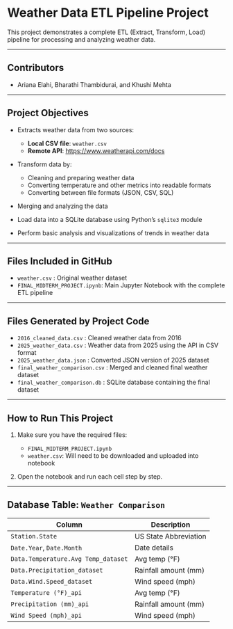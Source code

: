 # Weather Data ETL Pipeline Project

This project demonstrates a complete ETL (Extract, Transform, Load) pipeline for processing and analyzing weather data. 

---


## Contributors

- Ariana Elahi, Bharathi Thambidurai, and Khushi Mehta

---

## Project Objectives

- Extracts weather data from two sources:
  - **Local CSV file**: `weather.csv`
  - **Remote API**: https://www.weatherapi.com/docs

- Transform data by:
  - Cleaning and preparing weather data
  - Converting temperature and other metrics into readable formats
  - Converting between file formats (JSON, CSV, SQL)

- Merging and analyzing the data 

- Load data into a SQLite database using Python’s `sqlite3` module

- Perform basic analysis and visualizations of trends in weather data

---

## Files Included in GitHub

- `weather.csv` : Original weather dataset 
- `FINAL_MIDTERM_PROJECT.ipynb`: Main Jupyter Notebook with the complete ETL pipeline

---

## Files Generated by Project Code 

- `2016_cleaned_data.csv` : Cleaned weather data from 2016 
- `2025_weather_data.csv` : Weather data from 2025 using the API in CSV format 
- `2025_weather_data.json` : Converted JSON version of 2025 dataset 
- `final_weather_comparison.csv` : Merged and cleaned final weather dataset 
- `final_weather_comparison.db` : SQLite database containing the final dataset 

---

## How to Run This Project

1. Make sure you have the required files:
   - `FINAL_MIDTERM_PROJECT.ipynb`
   - `weather.csv`: Will need to be downloaded and uploaded into notebook

2. Open the notebook and run each cell step by step.

---

## Database Table: `Weather Comparison`

| Column                                   | Description                |
|----------------------------------        |----------------------------|
| `Station.State`                          | US State Abbreviation      |
| `Date.Year`, `Date.Month`                | Date details               |
| `Data.Temperature.Avg Temp_dataset`      | Avg temp (°F)              |
| `Data.Precipitation_dataset`             | Rainfall amount (mm)       |
| `Data.Wind.Speed_dataset`                | Wind speed (mph)           |
| `Temperature (°F)_api `                  | Avg temp (°F)              |
| `Precipitation (mm)_api`                 | Rainfall amount (mm)       |
| `Wind Speed (mph)_api`                   | Wind speed (mph)           |
